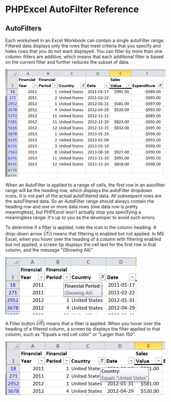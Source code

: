 # PHPExcel AutoFilter Reference 


## AutoFilters

Each worksheet in an Excel Workbook can contain a single autoFilter range. Filtered data displays only the rows that meet criteria that you specify and hides rows that you do not want displayed. You can filter by more than one column: filters are additive, which means that each additional filter is based on the current filter and further reduces the subset of data.

![01-01-autofilter.png](./images/01-01-autofilter.png "")

When an AutoFilter is applied to a range of cells, the first row in an autofilter range will be the heading row, which displays the autoFilter dropdown icons. It is not part of the actual autoFiltered data. All subsequent rows are the autoFiltered data. So an AutoFilter range should always contain the heading row and one or more data rows (one data row is pretty meaningless), but PHPExcel won't actually stop you specifying a meaningless range: it's up to you as the developer to avoid such errors.

To determine if a filter is applied, note the icon in the column heading. A drop-down arrow (![01-03-filter-icon-1.png](./images/01-03-filter-icon-1.png "")) means that filtering is enabled but not applied. In MS Excel, when you hover over the heading of a column with filtering enabled but not applied, a screen tip displays the cell text for the first row in that column, and the message "(Showing All)".

![01-02-autofilter.png](./images/01-02-autofilter.png "")


A Filter button (![01-03-filter-icon-2.png](./images/01-03-filter-icon-2.png "")) means that a filter is applied. When you hover over the heading of a filtered column, a screen tip displays the filter applied to that column, such as "Equals a red cell color" or "Larger than 150".

![01-04-autofilter.png](./images/01-04-autofilter.png "")
